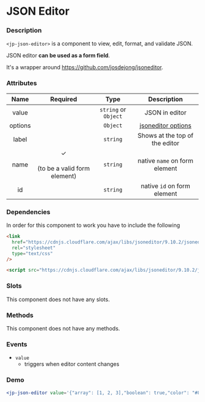 # JSON Editor

### Description

`<jp-json-editor>` is a component to view, edit, format, and validate JSON.

JSON editor **can be used as a form field**.

It's a wrapper around https://github.com/josdejong/jsoneditor.

### Attributes

| **Name** |               **Required**               |       **Type**       |                                    **Description**                                    |
| :------: | :--------------------------------------: | :------------------: | :-----------------------------------------------------------------------------------: |
|  value   |                                          | `string` or `Object` |                                    JSON in editor                                     |
| options  |                                          |       `Object`       | [jsoneditor options](https://github.com/josdejong/jsoneditor/blob/master/docs/api.md) |
|  label   |                                          |       `string`       |                            Shows at the top of the editor                             |
|   name   | ✓ <br></br> (to be a valid form element) |       `string`       |                             native `name` on form element                             |
|    id    |                                          |       `string`       |                              native `id` on form element                              |

### Dependencies

In order for this component to work you have to include the following

```html
<link
  href="https://cdnjs.cloudflare.com/ajax/libs/jsoneditor/9.10.2/jsoneditor.min.css"
  rel="stylesheet"
  type="text/css"
/>
```

```html
<script src="https://cdnjs.cloudflare.com/ajax/libs/jsoneditor/9.10.2/jsoneditor.min.js"></script>
```

### Slots

This component does not have any slots.

### Methods

This component does not have any methods.

### Events

- `value`
  - triggers when editor content changes

### Demo

```jsx live
<jp-json-editor value='{"array": [1, 2, 3],"boolean": true,"color": "#82b92c","null": null,"number": 123,"object": { "a": "b", "c": "d" },"string": "Hello World"}'></jp-json-editor>
```
